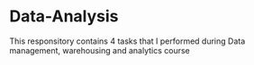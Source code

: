 # Data-Analysis
This responsitory contains 4 tasks that I performed during Data management, warehousing and analytics course
